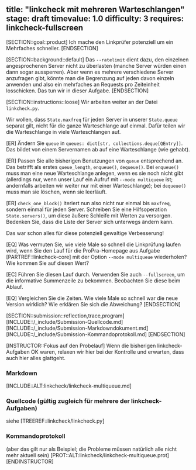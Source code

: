 title: "linkcheck mit mehreren Warteschlangen" 
stage: draft
timevalue: 1.0
difficulty: 3
requires: linkcheck-fullscreen
---

[SECTION::goal::product]
Ich mache den Linkprüfer potenziell um ein Mehrfaches schneller. 
[ENDSECTION]

[SECTION::background::default]
Das `--ratelimit` dient dazu, den einzelnen angesprochenen Server nicht zu überlasten
(manche Server würden einen dann sogar aussperren).
Aber wenn es mehrere verschiedene Server anzufragen gibt, könnte man die Begrenzung auf jeden
davon einzeln anwenden und also ein mehrfaches an Requests pro Zeiteinheit losschicken.
Das tun wir in dieser Aufgabe.
[ENDSECTION]


[SECTION::instructions::loose]
Wir arbeiten weiter an der Datei `linkcheck.py`.

Wir wollen, dass `State.maxfreq` für jeden Server in unserer `State.queue` separat gilt,
nicht für die ganze Warteschlange auf einmal.
Dafür teilen wir die Warteschlange in viele Warteschlangen auf.

[ER] Ändern Sie `queue` in `queues: dict[str, collections.deque[QEntry]]`.
Das bildet von einem Servernamen ab auf eine Warteschlange (wie gehabt).

[ER] Passen Sie alle bisherigen Benutzungen von `queue` entsprechend an.
Das betrifft als erstes `queue_length`, `enqueue()`, `dequeue()`.
Bei `enqueue()` muss man eine neue Warteschlange anlegen, wenn es sie noch nicht gibt
(allerdings nur, wenn unser Lauf ein Aufruf mit `--mode multiqueue` ist; 
 andernfalls arbeiten wir weiter nur mit einer Warteschlange);
bei `dequeue()` muss man sie löschen, wenn sie leerläuft.

[ER] `check_one_block()` iteriert nun also nicht nur einmal bis `maxfreq`,
sondern einmal für jeden Server. 
Schreiben Sie eine Hilfsoperation `State.servers()`, 
um diese äußere Schleife mit Werten zu versorgen.
Bedenken Sie, dass die Liste der Server sich unterwegs ändern kann.

Das war schon alles für diese potenziell gewaltige Verbesserung!

[EQ] Was vermuten Sie, wie viele Male so schnell die Linkprüfung laufen wird,
wenn Sie den Lauf für die ProPra-Homepage aus Aufgabe [PARTREF::linkcheck-core]
mit der Option `--mode multiqueue` wiederholen? 
Wie kommen Sie auf diesen Wert?

[EC] Führen Sie diesen Lauf durch.
Verwenden Sie auch `--fullscreen`, um die informative Summenzeile zu bekommen.
Beobachten Sie diese beim Ablauf.

[EQ] Vergleichen Sie die Zeiten. 
Wie viele Male so schnell war die neue Version wirklich?
Wie erklären Sie sich die Abweichung?
[ENDSECTION]


[SECTION::submission::reflection,trace,program]
[INCLUDE::/_include/Submission-Quellcode.md]
[INCLUDE::/_include/Submission-Markdowndokument.md]
[INCLUDE::/_include/Submission-Kommandoprotokoll.md]
[ENDSECTION]

[INSTRUCTOR::Fokus auf den Probelauf]
Wenn die bisherigen linkcheck-Aufgaben OK waren, relaxen wir hier bei der Kontrolle
und erwarten, dass auch hier alles glattgeht.
### Markdown
[INCLUDE::ALT:linkcheck/linkcheck-multiqueue.md]

### Quellcode (gültig zugleich für mehrere der linkcheck-Aufgaben) 
siehe [TREEREF::linkcheck/linkcheck.py]

### Kommandoprotokoll
(aber das gilt nur als Beispiel; die Probleme müssen natürlich alle nicht mehr aktuell sein)
[PROT::ALT:linkcheck/linkcheck-multiqueue.prot]
[ENDINSTRUCTOR]
